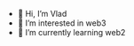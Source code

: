 - 👋 Hi, I’m Vlad
- 👀 I’m interested in web3
- 🌱 I’m currently learning web2

<!---
yaremme/yaremme is a ✨ special ✨ repository because its `README.md` (this file) appears on your GitHub profile.
You can click the Preview link to take a look at your changes.
--->
